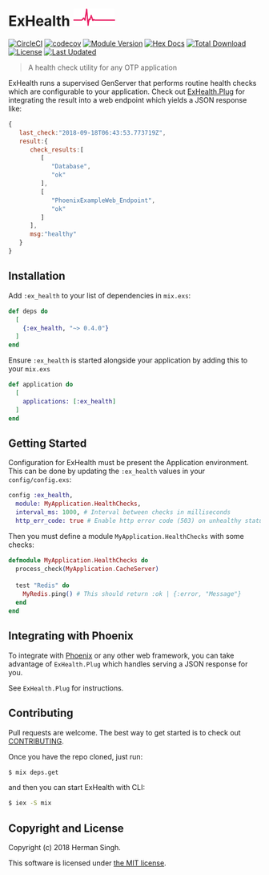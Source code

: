 # ExHealth ![ExHealth](./assets/logo.png)

[![CircleCI](https://dl.circleci.com/status-badge/img/gh/Kartstig/ex_health/tree/master.svg?style=svg)](https://dl.circleci.com/status-badge/redirect/gh/Kartstig/ex_health/tree/master)
[![codecov](https://codecov.io/gh/Kartstig/ex_health/branch/master/graph/badge.svg)](https://codecov.io/gh/Kartstig/ex_health)
[![Module Version](https://img.shields.io/hexpm/v/ex_health.svg)](https://hex.pm/packages/ex_health)
[![Hex Docs](https://img.shields.io/badge/hex-docs-lightgreen.svg)](https://hexdocs.pm/ex_health/)
[![Total Download](https://img.shields.io/hexpm/dt/ex_health.svg)](https://hex.pm/packages/ex_health)
[![License](https://img.shields.io/hexpm/l/ex_health.svg)](https://github.com/Kartstig/ex_health/blob/master/LICENSE)
[![Last Updated](https://img.shields.io/github/last-commit/Kartstig/ex_health.svg)](https://github.com/Kartstig/ex_health/commits/master)

> A health check utility for any OTP application

ExHealth runs a supervised GenServer that performs routine health checks which
are configurable to your application. Check out [ExHealth.Plug](lib/ex_health/plug.ex)
for integrating the result into a web endpoint which yields a JSON response like:

```javascript
{
   last_check:"2018-09-18T06:43:53.773719Z",
   result:{
      check_results:[
         [
            "Database",
            "ok"
         ],
         [
            "PhoenixExampleWeb_Endpoint",
            "ok"
         ]
      ],
      msg:"healthy"
   }
}
```

## Installation

Add `:ex_health` to your list of dependencies in `mix.exs`:

```elixir
def deps do
  [
    {:ex_health, "~> 0.4.0"}
  ]
end
```

Ensure `:ex_health` is started alongside your application by adding this to
your `mix.exs`

```elixir
def application do
  [
    applications: [:ex_health]
  ]
end
```

## Getting Started

Configuration for ExHealth must be present the Application environment. This
can be done by updating the `:ex_health` values in your `config/config.exs`:

```elixir
config :ex_health,
  module: MyApplication.HealthChecks,
  interval_ms: 1000, # Interval between checks in milliseconds
  http_err_code: true # Enable http error code (503) on unhealthy status
```

Then you must define a module `MyApplication.HealthChecks` with some checks:

```elixir
defmodule MyApplication.HealthChecks do
  process_check(MyApplication.CacheServer)

  test "Redis" do
    MyRedis.ping() # This should return :ok | {:error, "Message"}
  end
end
```

## Integrating with Phoenix

To integrate with [Phoenix](https://hexdocs.pm/phoenix/Phoenix.html)
or any other web framework, you can take advantage of `ExHealth.Plug`
which handles serving a JSON response for you.

See `ExHealth.Plug` for instructions.

## Contributing

Pull requests are welcome. The best way to get started is to check out
[CONTRIBUTING](CONTRIBUTING.md).

Once you have the repo cloned, just run:

```bash
$ mix deps.get
```

and then you can start ExHealth with CLI:

```bash
$ iex -S mix
```

## Copyright and License

Copyright (c) 2018 Herman Singh.

This software is licensed under [the MIT license](./LICENSE.md).
